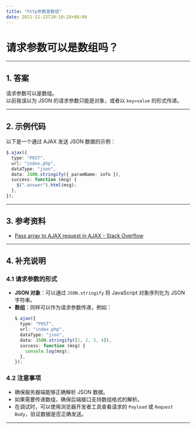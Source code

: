 ```yaml
---
title: "http参数是数组"
date: 2021-12-22T20:10:28+08:00
---
```


# 请求参数可以是数组吗？

---

## **1. 答案**
请求参数可以是数组。  
以前我误以为 JSON 的请求参数只能是对象，或者以 `key=value` 的形式传递。

---

## **2. 示例代码**

以下是一个通过 AJAX 发送 JSON 数据的示例：

```ts
$.ajax({
  type: "POST",
  url: "index.php",
  dataType: "json",
  data: JSON.stringify({ paramName: info }),
  success: function (msg) {
    $(".answer").html(msg);
  },
});
```

---

## **3. 参考资料**

- [Pass array to AJAX request in AJAX - Stack Overflow](https://stackoverflow.com/questions/8890524/pass-array-to-ajax-request-in-ajax)

---

## **4. 补充说明**

### **4.1 请求参数的形式**
- **JSON 对象**：可以通过 `JSON.stringify` 将 JavaScript 对象序列化为 JSON 字符串。
- **数组**：同样可以作为请求参数传递，例如：
  ```ts
  $.ajax({
    type: "POST",
    url: "index.php",
    dataType: "json",
    data: JSON.stringify([1, 2, 3, 4]),
    success: function (msg) {
      console.log(msg);
    },
  });
  ```

### **4.2 注意事项**
- 确保服务器端能够正确解析 JSON 数据。
- 如果需要传递数组，确保后端接口支持数组格式的解析。
- 在调试时，可以使用浏览器开发者工具查看请求的 `Payload` 或 `Request Body`，验证数据是否正确发送。

---